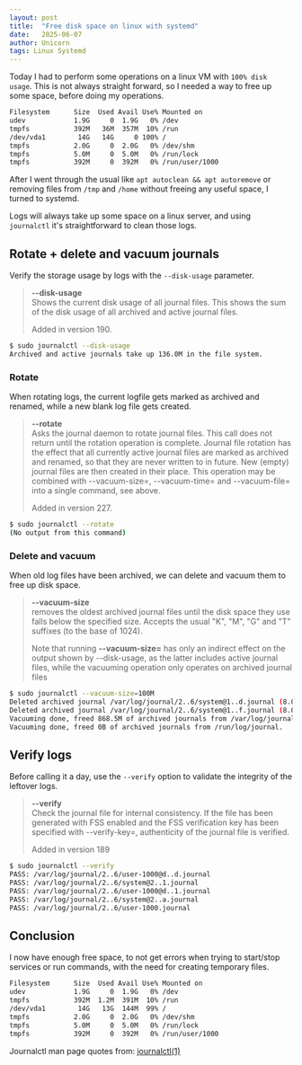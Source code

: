 ```yaml
---
layout: post
title:  "Free disk space on linux with systemd"
date:   2025-06-07
author: Unicorn
tags: Linux Systemd
---
```


Today I had to perform some operations on a linux VM with `100% disk usage`.
This is not always straight forward, so I needed a way to free up some space, before doing my operations.

```bash
Filesystem      Size  Used Avail Use% Mounted on
udev            1.9G     0  1.9G   0% /dev
tmpfs           392M   36M  357M  10% /run
/dev/vda1        14G   14G     0 100% /
tmpfs           2.0G     0  2.0G   0% /dev/shm
tmpfs           5.0M     0  5.0M   0% /run/lock
tmpfs           392M     0  392M   0% /run/user/1000
```

After I went through the usual like `apt autoclean && apt autoremove` or removing files from `/tmp` and `/home`
without freeing any useful space, I turned to systemd.

Logs will always take up some space on a linux server, and using `journalctl` it's straightforward to clean those logs.

## Rotate + delete and vacuum journals

Verify the storage usage by logs with the `--disk-usage` parameter.

>**--disk-usage**\
> Shows the current disk usage of all journal files. This shows
> the sum of the disk usage of all archived and active journal
> files.
>
> Added in version 190.

```bash
$ sudo journalctl --disk-usage
Archived and active journals take up 136.0M in the file system.
```

### Rotate

When rotating logs, the current logfile gets marked as archived and renamed, while a new blank log file
gets created.

>**--rotate**\
> Asks the journal daemon to rotate journal files. This call
> does not return until the rotation operation is complete.
> Journal file rotation has the effect that all currently active
> journal files are marked as archived and renamed, so that they
> are never written to in future. New (empty) journal files are
> then created in their place. This operation may be combined
> with --vacuum-size=, --vacuum-time= and --vacuum-file= into a
> single command, see above.
>
> Added in version 227.

```bash
$ sudo journalctl --rotate
(No output from this command)
```

### Delete and vacuum

When old log files have been archived, we can delete and vacuum them to free up disk space.

>**--vacuum-size**\
> removes the oldest archived journal files until
> the disk space they use falls below the specified size.
> Accepts the usual "K", "M", "G" and "T" suffixes (to the base
> of 1024).
>
> Note that running **--vacuum-size=** has only an indirect effect
> on the output shown by --disk-usage, as the latter includes
> active journal files, while the vacuuming operation only
> operates on archived journal files

```bash
$ sudo journalctl --vacuum-size=100M
Deleted archived journal /var/log/journal/2..6/system@1..d.journal (8.0M).
Deleted archived journal /var/log/journal/2..6/system@1..f.journal (8.0M).
Vacuuming done, freed 868.5M of archived journals from /var/log/journal/2..6.
Vacuuming done, freed 0B of archived journals from /run/log/journal.
```

## Verify logs

Before calling it a day, use the `--verify` option to validate the integrity of the leftover logs.

>**--verify**\
> Check the journal file for internal consistency. If the file
> has been generated with FSS enabled and the FSS verification
> key has been specified with --verify-key=, authenticity of the
> journal file is verified.
>
> Added in version 189

```bash
$ sudo journalctl --verify
PASS: /var/log/journal/2..6/user-1000@d..d.journal
PASS: /var/log/journal/2..6/system@2..1.journal
PASS: /var/log/journal/2..6/user-1000@d..1.journal
PASS: /var/log/journal/2..6/system@2..a.journal
PASS: /var/log/journal/2..6/user-1000.journal
```

## Conclusion

I now have enough free space, to not get errors when trying to start/stop services or run commands,
with the need for creating temporary files.

```bash
Filesystem      Size  Used Avail Use% Mounted on
udev            1.9G     0  1.9G   0% /dev
tmpfs           392M  1.2M  391M  10% /run
/dev/vda1        14G   13G  144M  99% /
tmpfs           2.0G     0  2.0G   0% /dev/shm
tmpfs           5.0M     0  5.0M   0% /run/lock
tmpfs           392M     0  392M   0% /run/user/1000
```

Journalctl man page quotes from:
[journalctl(1)](https://man7.org/linux/man-pages/man1/journalctl.1.html)
